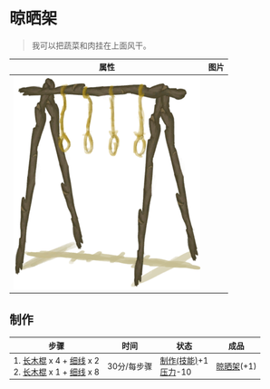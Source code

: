# 晾晒架  
> 我可以把蔬菜和肉挂在上面风干。  
  
  属性  |   图片   
 ----  |  ----:   
   |  ![](Sprite/DryingRack.png)   
  
## 制作  
步骤  |  时间  |  状态  |  成品  
----  |  ----  |  ----  |  ----  
1. [长木棍](StickLong.md) x 4 + [细线](CordFiber.md) x 2<br>2. [长木棍](StickLong.md) x 1 + [细线](CordFiber.md) x 8  |  30分/每步骤  |  [制作(技能)](Skill_Crafting.md)+1<br>[压力](Stress.md)-10  |  [晾晒架](DryingRack.md)(+1)  
